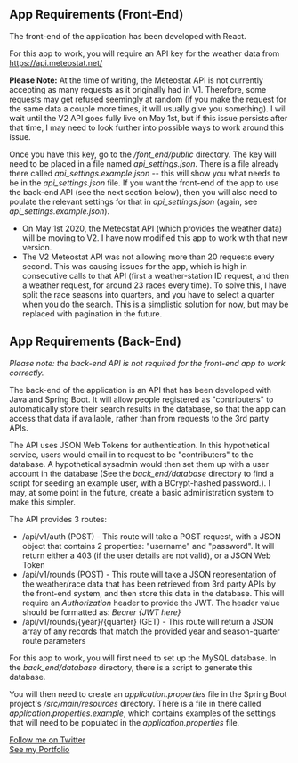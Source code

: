 ## App Requirements (Front-End)

The front-end of the application has been developed with React.

For this app to work, you will require an API key for the weather data from https://api.meteostat.net/

**Please Note:** At the time of writing, the Meteostat API is not currently accepting as many requests as it originally had in V1. Therefore, some requests may get refused seemingly at random (if you make the request for the same data a couple more times, it will usually give you something). I will wait until the V2 API goes fully live on May 1st, but if this issue persists after that time, I may need to look further into possible ways to work around this issue.

Once you have this key, go to the */font_end/public* directory. The key will need to be placed in a file named *api_settings.json*. There is a file already there called *api_settings.example.json* -- this will show you what needs to be in the *api_settings.json* file. If you want the front-end of the app to use the back-end API (see the next section below), then you will also need to poulate the relevant settings for that in *api_settings.json* (again, see *api_settings.example.json*).

- On May 1st 2020, the Meteostat API (which provides the weather data) will be moving to V2. I have now modified this app to work with that new version.
- The V2 Meteostat API was not allowing more than 20 requests every second. This was causing issues for the app, which is high in consecutive calls to that API (first a weather-station ID request, and then a weather request, for around 23 races every time). To solve this, I have split the race seasons into quarters, and you have to select a quarter when you do the search. This is a simplistic solution for now, but may be replaced with pagination in the future.


## App Requirements (Back-End)

*Please note: the back-end API is not required for the front-end app to work correctly.*

The back-end of the application is an API that has been developed with Java and Spring Boot. It will allow people registered as "contributers" to automatically store their search results in the database, so that the app can access that data if available, rather than from requests to the 3rd party APIs.

The API uses JSON Web Tokens for authentication. In this hypothetical service, users would email in to request to be "contributers" to the database. A hypothetical sysadmin would then set them up with a user account in the database (See the *back_end/database* directory to find a script for seeding an example user, with a BCrypt-hashed password.). I may, at some point in the future, create a basic administration system to make this simpler.

The API provides 3 routes:

- /api/v1/auth (POST) - This route will take a POST request, with a JSON object that contains 2 properties: "username" and "password". It will return either a 403 (if the user details are not valid), or a JSON Web Token
- /api/v1/rounds (POST) - This route will take a JSON representation of the weather/race data that has been retrieved from 3rd party APIs by the front-end system, and then store this data in the database. This will require an *Authorization* header to provide the JWT. The header value should be formatted as: *Bearer {JWT here}*
- /api/v1/rounds/{year}/{quarter} (GET) - This route will return a JSON array of any records that match the provided year and season-quarter route parameters

For this app to work, you will first need to set up the MySQL database. In the *back_end/database* directory, there is a script to generate this database.

You will then need to create an *application.properties* file in the Spring Boot project's */src/main/resources* directory. There is a file in there called *application.properties.example*, which contains examples of the settings that will need to be populated in the *application.properties* file.

[Follow me on Twitter](http://twitter.com/mattdarbs)  
[See my Portfolio](http://md-developer.uk)
